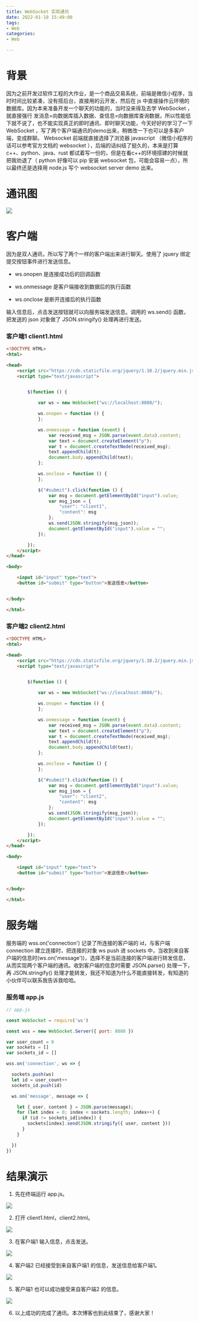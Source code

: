```yaml
---
title: WebSocket 实现通讯
date: 2022-01-18 15:49:00
tags:
- Web
categories:
- Web

---
```


# 背景

因为之前开发过软件工程的大作业，是一个商品交易系统，前端是微信小程序，当时时间比较紧凑，没有搭后台，直接用的云开发，然后在 js 中直接操作云环境的数据库。因为本来准备开发一个聊天的功能的，当时没来得及去学 WebSocket ，就直接强行 发消息=向数据库插入数据、查信息=向数据库查询数据，所以性能低下就不说了，也不能实现真正的即时通讯、即时聊天功能，今天好好的学习了一下 WebSocket ，写了两个客户端通讯的demo出来，稍微改一下也可以是多客户端，变成群聊。 Websocket 前端就直接选择了浏览器 javascript （微信小程序的话可以参考官方文档的 websocket ），后端的话纠结了挺久的，本来是打算 c++、python、java、rust 都试着写一份的，但是在看c++的环境搭建的时候就把我劝退了（ python 好像可以 pip 安装 websocket 包，可能会容易一点），所以最终还是选择用 node.js 写个 websocket server demo 出来。



# 通讯图



![](2022-1-18/2022-1-18_1.png)



# 客户端

因为是双人通讯，所以写了两个一样的客户端出来进行聊天。使用了 jquery 绑定提交按钮事件进行发送信息。

+ ws.onopen 是连接成功后的回调函数

+ ws.onmessage 是客户端接收到数据后的执行函数
+ ws.onclose 是断开连接后的执行函数

输入信息后，点击发送按钮就可以向服务端发送信息。调用的 ws.send() 函数，把发送的 json 对象做了 JSON.stringify() 处理再进行发送。 

### 客户端1 client1.html

```html
<!DOCTYPE HTML>
<html>

<head>
    <script src="https://cdn.staticfile.org/jquery/1.10.2/jquery.min.js"></script>
    <script type="text/javascript">


        $(function () {

            var ws = new WebSocket("ws://localhost:8080/");

            ws.onopen = function () {
            };

            ws.onmessage = function (event) {
                var received_msg = JSON.parse(event.data).content;
                var text = document.createElement("p");
                var t = document.createTextNode(received_msg);
                text.appendChild(t);
                document.body.appendChild(text);
            };

            ws.onclose = function () {
            };

            $("#submit").click(function () {
                var msg = document.getElementById("input").value;
                var msg_json = {
                    "user": "client1",
                    "content": msg
                };
                ws.send(JSON.stringify(msg_json));
                document.getElementById("input").value = "";
            });

        });
    </script>
</head>

<body>

    <input id="input" type="text">
    <button id="submit" type="button">发送信息</button>


</body>

</html>
```

### 客户端2 client2.html

```html
<!DOCTYPE HTML>
<html>

<head>
    <script src="https://cdn.staticfile.org/jquery/1.10.2/jquery.min.js"></script>
    <script type="text/javascript">


        $(function () {

            var ws = new WebSocket("ws://localhost:8080/");

            ws.onopen = function () {
            };

            ws.onmessage = function (event) {
                var received_msg = JSON.parse(event.data).content;
                var text = document.createElement("p");
                var t = document.createTextNode(received_msg);
                text.appendChild(t);
                document.body.appendChild(text);
            };

            ws.onclose = function () {
            };

            $("#submit").click(function () {
                var msg = document.getElementById("input").value;
                var msg_json = {
                    "user": "client2",
                    "content": msg
                };
                ws.send(JSON.stringify(msg_json));
                document.getElementById("input").value = "";
            });

        });
    </script>
</head>

<body>

    <input id="input" type="text">
    <button id="submit" type="button">发送信息</button>


</body>

</html>
```



# 服务端

服务端的 wss.on('connection') 记录了所连接的客户端的 id，与客户端 connection 建立连接时，把连接的对象 ws push 进 sockets 中，当收到来自客户端的信息时(ws.on('message'))，选择不是当前连接的客户端进行转发信息，从而实现两个客户端的通讯。收到客户端的信息时需要 JSON.parse() 处理一下，再 JSON.stringify() 处理才能转发，我还不知道为什么不能直接转发，有知道的小伙伴可以联系我告诉我哈哈。

### 服务端 app.js

```javascript
// app.js

const WebSocket = require('ws')

const wss = new WebSocket.Server({ port: 8080 })

var user_count = 0
var sockets = []
var sockets_id = []

wss.on('connection', ws => {

  sockets.push(ws)
  let id = user_count++
  sockets_id.push(id)

  ws.on('message', message => {

    let { user, content } = JSON.parse(message);
    for (let index = 0; index < sockets.length; index++) {
      if (id != sockets_id[index]) {
        sockets[index].send(JSON.stringify({ user, content }))
      }
    }

  })
})
```



# 结果演示

1. 先在终端运行 app.js。

![](2022-1-18/2022-1-18_2.png)

2. 打开 client1.html，client2.html。

![](2022-1-18/2022-1-18_3.png)

3. 在客户端1 输入信息，点击发送。

![](2022-1-18/2022-1-18_4.png)

4. 客户端2 已经接受到来自客户端1 的信息，发送信息给客户端1。

![](2022-1-18/2022-1-18_5.png)

5. 客户端1 也可以成功接受来自客户端2 的信息。

![](2022-1-18/2022-1-18_6.png)

6. 以上成功的完成了通讯。本次博客也到此结束了，感谢大家！

